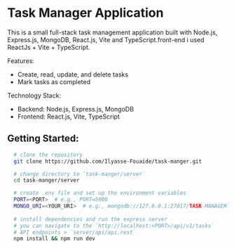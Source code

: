 # Task Manager Application

This is a small full-stack task management application built with Node.js, Express.js, MongoDB, React.js, Vite and TypeScript.front-end i used ReactJs + Vite + TypeScript.

Features:
- Create, read, update, and delete tasks
- Mark tasks as completed

Technology Stack:
- Backend: Node.js, Express.js, MongoDB
- Frontend: React.js, Vite, TypeScript

## Getting Started:

```bash
  # clone the repository 
  git clone https://github.com/Ilyasse-Fouaide/task-manger.git

  # change directory to `task-manger/server`
  cd task-manger/server

  # create .env file and set up the environment variables
  PORT=<PORT>  # e.g., PORT=5000
  MONGO_URI=<YOUR_URI>  # e.g., mongodb://127.0.0.1:27017/TASK-MANAGER
 
  # install dependencies and run the express server
  # you can navigate to the `http://localhost:<PORT>/api/v1/tasks`
  # API endpoints > `server/api/api.rest`
  npm install && npm run dev
```
